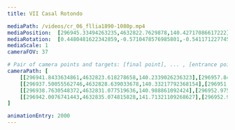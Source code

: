 ```yaml
---
title: VII Casal Rotondo

mediaPath: /videos/cr_06_fllia1890-1080p.mp4
mediaPosition:  [296945.33494263235,4632822.7629878,140.42717086617222]
mediaRotation:  [0.4480481622342859,-0.5710478576985801,-0.5411712277450123,0.4246067484123368]
mediaScale: 1
cameraFOV: 37

# Pair of camera points and targets: [final point], ... , [entrance point]
cameraPath: [
    [[296941.8433634861,4632823.618278658,140.2339026236323],[296957.84643457306,4632819.698195558,141.11971540194173]],
    [[296937.50055562746,4632828.639033678,140.33217792368154],[296951.11483538913,4632819.4077923065,139.03388315412272]],
    [[296938.7630548372,4632831.077519636,140.988861092424],[296952.97503018175,4632822.769377534,139.87327531510067]],
    [[296942.0076741443,4632835.074815828,141.71321109268627],[296952.9107751012,4632822.952919936,139.17706648045015]]
]

animationEntry: 2000
---
```


